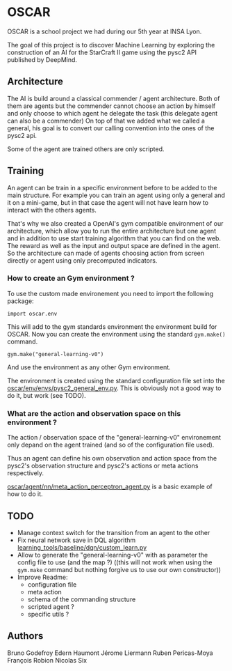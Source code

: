 # OSCAR

OSCAR is a school project we had during our 5th year at INSA Lyon.

The goal of this project is to discover Machine Learning by exploring the construction of an AI for the StarCraft II game using the pysc2 API published by DeepMind.

## Architecture

The AI is build around a classical commender / agent architecture. Both of them are agents but the commender cannot choose an action by himself and only choose to which agent he delegate the task (this delegate agent can also be a commender) On top of that we added what we called a general, his goal is to convert our calling convention into the ones of the pysc2 api.

Some of the agent are trained others are only scripted.

## Training

An agent can be train in a specific environment before to be added to the main structure. For example you can train an agent using only a general and it on a mini-game, but in that case the agent will not have learn how to interact with the others agents.

That's why we also created a OpenAI's gym compatible environment of our architecture, which allow you to run the entire architecture but one agent and in addition to use start training algorithm that you can find on the web. The reward as well as the input and output space are defined in the agent. So the architecture can made of agents choosing action from screen directly or agent using only precomputed indicators.

### How to create an Gym environment ?

To use the custom made environement you need to import the following package:

    import oscar.env

This will add to the gym standards environment the environment build for OSCAR.
Now you can create the environment using the standard `gym.make()` command.

    gym.make("general-learning-v0")
    
And use the environment as any other Gym environment.

The environment is created using the standard configuration file set into the [oscar/env/envs/pysc2_general_env.py](https://github.com/Xaxetrov/OSCAR/blob/master/oscar/env/envs/pysc2_general_env.py). This is obviously not a good way to do it, but work (see TODO).

### What are the action and observation space on this environment ?

The action / observation space of the "general-learning-v0" environement only depand on the agent trained (and so of the configuration file used).

Thus an agent can define his own observation and action space from the pysc2's observation structure and pysc2's actions or meta actions respectively.

[oscar/agent/nn/meta_action_perceptron_agent.py](https://github.com/Xaxetrov/OSCAR/blob/master/oscar/agent/nn/meta_action_perceptron_agent.py) is a basic example of how to do it.


## TODO

* Manage context switch for the transition from an agent to the other
* Fix neural network save in DQL algorithm [learning_tools/baseline/dqn/custom_learn.py](https://github.com/Xaxetrov/OSCAR/blob/master/learning_tools/baseline/dqn/custom_learn.py)
* Allow to generate the "general-learning-v0" with as parameter the config file to use (and the map ?) ((this will not work when using the  `gym.make` command but nothing forgive us to use our own constructor))
* Improve Readme:
    * configuration file
    * meta action
    * schema of the commanding structure
    * scripted agent ?
    * specific utils ?

## Authors

Bruno Godefroy
Edern Haumont
Jérome Liermann
Ruben Pericas-Moya
François Robion
Nicolas Six
